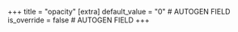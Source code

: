 +++
title = "opacity"
[extra]
default_value = "0" # AUTOGEN FIELD
is_override = false # AUTOGEN FIELD
+++